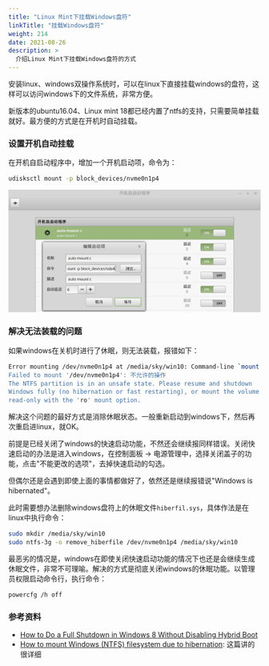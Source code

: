 ```yaml
---
title: "Linux Mint下挂载Windows盘符"
linkTitle: "挂载Windows盘符"
weight: 214
date: 2021-08-26
description: >
  介绍Linux Mint下挂载Windows盘符的方式
---
```


安装linux、windows双操作系统时，可以在linux下直接挂载windows的盘符，这样可以访问windows下的文件系统，非常方便。

新版本的ubuntu16.04、Linux mint 18都已经内置了ntfs的支持，只需要简单挂载就好。最方便的方式是在开机时自动挂载。

### 设置开机自动挂载

在开机自启动程序中，增加一个开机启动项，命令为：

```bash
udisksctl mount -p block_devices/nvme0n1p4
```

![](images/auto_mount_ntfs.jpg)

### 解决无法装载的问题

如果windows在关机时进行了休眠，则无法装载，报错如下：

```bash
Error mounting /dev/nvme0n1p4 at /media/sky/win10: Command-line `mount -t "ntfs" -o "uhelper=udisks2,nodev,nosuid,uid=1000,gid=1000" "/dev/nvme0n1p4" "/media/sky/win10"' exited with non-zero exit status 14: Windows is hibernated, refused to mount.
Failed to mount '/dev/nvme0n1p4': 不允许的操作
The NTFS partition is in an unsafe state. Please resume and shutdown
Windows fully (no hibernation or fast restarting), or mount the volume
read-only with the 'ro' mount option.
```

解决这个问题的最好方式是消除休眠状态。一般重新启动到windows下，然后再次重启进linux，就OK。

前提是已经关闭了windows的快速启动功能，不然还会继续报同样错误。关闭快速启动的办法是进入windows，在控制面板 -> 电源管理中，选择关闭盖子的功能，点击"不能更改的选项"，去掉快速启动的勾选。

但偶尔还是会遇到即使上面的事情都做好了，依然还是继续报错说"Windows is hibernated"。

此时需要想办法删除windows盘符上的休眠文件`hiberfil.sys`，具体作法是在linux中执行命令：

```bash
sudo mkdir /media/sky/win10
sudo ntfs-3g -o remove_hiberfile /dev/nvme0n1p4 /media/sky/win10
```

最恶劣的情况是，windows在即使关闭快速启动功能的情况下也还是会继续生成休眠文件，非常不可理喻。解决的方式是彻底关闭windows的休眠功能。以管理员权限启动命令行，执行命令：

```bash
powercfg /h off
```

### 参考资料

- [How to Do a Full Shutdown in Windows 8 Without Disabling Hybrid Boot](https://www.howtogeek.com/129021/how-to-do-a-full-shutdown-in-windows-8-without-disabling-hybrid-boot/)
- [How to mount Windows (NTFS) filesystem due to hibernation](https://wiki.manjaro.org/How_to_mount_Windows_(NTFS)_filesystem_due_to_hibernation): 这篇讲的很详细

